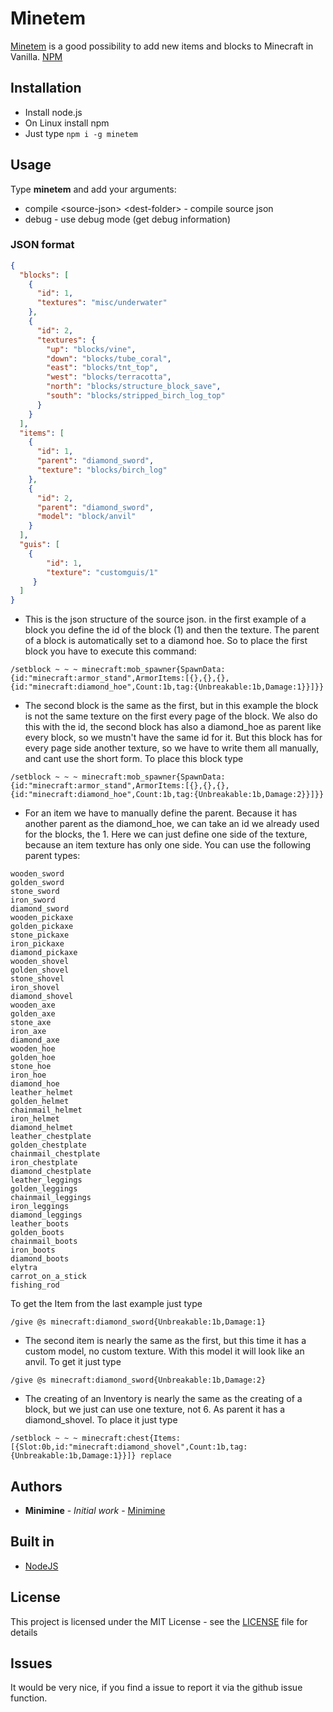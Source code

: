 # Minetem

[Minetem](github.com/MinimineLP/Minetem) is a good possibility to add new items and blocks to Minecraft in Vanilla. [NPM](https://www.npmjs.com/minetem)

## Installation

* Install node.js
* On Linux install npm
* Just type `npm i -g minetem`

## Usage

Type **minetem** and add your arguments:
- compile <source-json\> <dest-folder\> - compile source json
- debug - use debug mode (get debug information)
### JSON format
```json
{
  "blocks": [
    {
      "id": 1,
      "textures": "misc/underwater"
    },
    {
      "id": 2,
      "textures": {
        "up": "blocks/vine",
        "down": "blocks/tube_coral",
        "east": "blocks/tnt_top",
        "west": "blocks/terracotta",
        "north": "blocks/structure_block_save",
        "south": "blocks/stripped_birch_log_top"
      }
    }
  ],
  "items": [
    {
      "id": 1,
      "parent": "diamond_sword",
      "texture": "blocks/birch_log"
    },
    {
      "id": 2,
      "parent": "diamond_sword",
      "model": "block/anvil"
    }
  ],
  "guis": [
    {
  		"id": 1,
  		"texture": "customguis/1"
	 }
  ]
}
```
- This is the json structure of the source json. in the first example of a block you define the id of the block (1) and then the texture. The parent of a block is automatically set to a diamond hoe. So to place the first block you have to execute this command:
```
/setblock ~ ~ ~ minecraft:mob_spawner{SpawnData:{id:"minecraft:armor_stand",ArmorItems:[{},{},{},{id:"minecraft:diamond_hoe",Count:1b,tag:{Unbreakable:1b,Damage:1}}]}}
```
- The second block is the same as the first, but in this example the block is not the same texture on the first every page of the block. We also do this with the id, the second block has also a diamond_hoe as parent like every block, so we mustn't have the same id for it. But this block has for every page side another texture, so we have to write them all manually, and cant use the short form. To place this block type
```
/setblock ~ ~ ~ minecraft:mob_spawner{SpawnData:{id:"minecraft:armor_stand",ArmorItems:[{},{},{},{id:"minecraft:diamond_hoe",Count:1b,tag:{Unbreakable:1b,Damage:2}}]}}
```
- For an item we have to manually define the parent. Because it has another parent as the diamond_hoe, we can take an id we already used for the blocks, the 1. Here we can just define one side of the texture, because an item texture has only one side. You can use the following parent types:
```
wooden_sword
golden_sword
stone_sword
iron_sword
diamond_sword
wooden_pickaxe
golden_pickaxe
stone_pickaxe
iron_pickaxe
diamond_pickaxe
wooden_shovel
golden_shovel
stone_shovel
iron_shovel
diamond_shovel
wooden_axe
golden_axe
stone_axe
iron_axe
diamond_axe
wooden_hoe
golden_hoe
stone_hoe
iron_hoe
diamond_hoe
leather_helmet
golden_helmet
chainmail_helmet
iron_helmet
diamond_helmet
leather_chestplate
golden_chestplate
chainmail_chestplate
iron_chestplate
diamond_chestplate
leather_leggings
golden_leggings
chainmail_leggings
iron_leggings
diamond_leggings
leather_boots
golden_boots
chainmail_boots
iron_boots
diamond_boots
elytra
carrot_on_a_stick
fishing_rod
```
To get the Item from the last example just type
```
/give @s minecraft:diamond_sword{Unbreakable:1b,Damage:1}
```
- The second item is nearly the same as the first, but this time it has a custom model, no custom texture. With this model it will look like an anvil. To get it just type
```
/give @s minecraft:diamond_sword{Unbreakable:1b,Damage:2}
```
- The creating of an Inventory is nearly the same as the creating of a block, but we just can use one texture, not 6. As parent it has a diamond_shovel. To place it just type
```
/setblock ~ ~ ~ minecraft:chest{Items:[{Slot:0b,id:"minecraft:diamond_shovel",Count:1b,tag:{Unbreakable:1b,Damage:1}}]} replace
```

## Authors

* **Minimine** - *Initial work* - [Minimine](https://github.com/MinimineLP)

## Built in

* [NodeJS](https://nodejs.org/en/)

## License

This project is licensed under the MIT License - see the [LICENSE](LICENSE) file for details

## Issues
It would be very nice, if you find a issue to report it via the github issue function.
